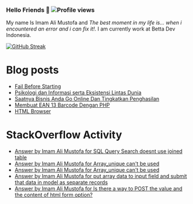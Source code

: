 ### Hello Friends 👋 ![Profile views](https://gpvc.arturio.dev/darkterminal)

My name Is Imam Ali Mustofa and _The best moment in my life is... when i encountered an error and i can fix it!_. I am currently work at Betta Dev Indonesia.

[![GitHub Streak](https://github-readme-streak-stats.herokuapp.com/?user=darkterminal&theme=dark)](https://github.com/DenverCoder1/github-readme-streak-stats)

# Blog posts
<!-- BLOG-POST-LIST:START -->
- [Fail Before Starting](https://www.bettadevindonesia.com/dev-daily/fail-before-starting/)
- [Psikologi dan Informasi serta Eksistensi Lintas Dunia](https://www.bettadevindonesia.com/dev-daily/psikologi-dan-informasi-serta-eksistensi-lintas-dunia/)
- [Saatnya Bisnis Anda Go Online Dan Tingkatkan Penghasilan](https://www.bettadevindonesia.com/tech/saatnya-bisnis-anda-go-online-dan-tingkatkan-penghasilan/)
- [Membuat EAN 13 Barcode Dengan PHP](https://www.bettadevindonesia.com/dev-daily/membuat-ean-13-barcode-dengan-php/)
- [HTML Browser](https://www.bettadevindonesia.com/tutorials/html-browser/)
<!-- BLOG-POST-LIST:END -->

# StackOverflow Activity
<!-- STACKOVERFLOW:START -->
- [Answer by Imam Ali Mustofa for SQL Query Search doesnt use joined table](https://stackoverflow.com/questions/70795418/sql-query-search-doesnt-use-joined-table/70796452#70796452)
- [Answer by Imam Ali Mustofa for Array_unique can&#39;t be used](https://stackoverflow.com/questions/70643168/array-unique-cant-be-used/70643399#70643399)
- [Answer by Imam Ali Mustofa for Array_unique can&#39;t be used](https://stackoverflow.com/questions/70643168/array-unique-cant-be-used/70643217#70643217)
- [Answer by Imam Ali Mustofa for put array data to input field and submit that data in model as separate records](https://stackoverflow.com/questions/70617538/put-array-data-to-input-field-and-submit-that-data-in-model-as-separate-records/70632463#70632463)
- [Answer by Imam Ali Mustofa for Is there a way to POST the value and the content of html form option?](https://stackoverflow.com/questions/70628128/is-there-a-way-to-post-the-value-and-the-content-of-html-form-option/70632331#70632331)
<!-- STACKOVERFLOW:END -->
